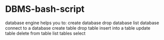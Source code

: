 # DBMS-bash-script
database engine helps you to:
create database
drop database
list database
connect to a database
create table
drop table
insert into a table
update table
delete from table
list tables
select 
